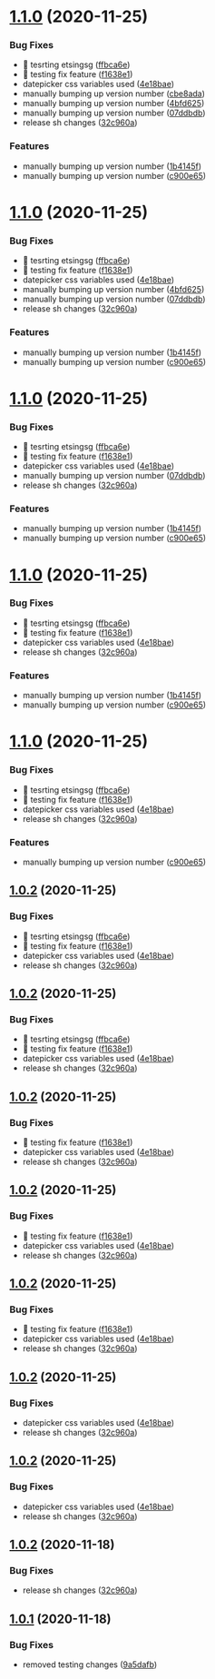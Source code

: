 # [1.1.0](https://github.com/shubhadip/vue-3-template/compare/v1.0.1...v1.1.0) (2020-11-25)


### Bug Fixes

* 🐛 tesrting etsingsg ([ffbca6e](https://github.com/shubhadip/vue-3-template/commit/ffbca6e257c3a0aac5b85b668a0ead9f6f64d25b))
* 🐛 testing fix feature ([f1638e1](https://github.com/shubhadip/vue-3-template/commit/f1638e142971e69a79c9e172f7eb56ec51172ba6))
* datepicker css variables used ([4e18bae](https://github.com/shubhadip/vue-3-template/commit/4e18bae9c19bdfa9006905dc68b4c3753d17c270))
* manually bumping up version number ([cbe8ada](https://github.com/shubhadip/vue-3-template/commit/cbe8ada520e52d10563c33db1ce3645020c5965e))
* manually bumping up version number ([4bfd625](https://github.com/shubhadip/vue-3-template/commit/4bfd625ff86201d571db98337866c0c7acda1066))
* manually bumping up version number ([07ddbdb](https://github.com/shubhadip/vue-3-template/commit/07ddbdb8f64ac7bbc4c4b33686e70e94e37985a8))
* release sh changes ([32c960a](https://github.com/shubhadip/vue-3-template/commit/32c960a42f34222cc1d8a12c4a137e7407bbb7a2))


### Features

* manually bumping up version number ([1b4145f](https://github.com/shubhadip/vue-3-template/commit/1b4145f805a9ea9db515f24c84ba7ea0907fb6aa))
* manually bumping up version number ([c900e65](https://github.com/shubhadip/vue-3-template/commit/c900e657c01729e02a0523618f56a02b03a563ca))

# [1.1.0](https://github.com/shubhadip/vue-3-template/compare/v1.0.1...v1.1.0) (2020-11-25)


### Bug Fixes

* 🐛 tesrting etsingsg ([ffbca6e](https://github.com/shubhadip/vue-3-template/commit/ffbca6e257c3a0aac5b85b668a0ead9f6f64d25b))
* 🐛 testing fix feature ([f1638e1](https://github.com/shubhadip/vue-3-template/commit/f1638e142971e69a79c9e172f7eb56ec51172ba6))
* datepicker css variables used ([4e18bae](https://github.com/shubhadip/vue-3-template/commit/4e18bae9c19bdfa9006905dc68b4c3753d17c270))
* manually bumping up version number ([4bfd625](https://github.com/shubhadip/vue-3-template/commit/4bfd625ff86201d571db98337866c0c7acda1066))
* manually bumping up version number ([07ddbdb](https://github.com/shubhadip/vue-3-template/commit/07ddbdb8f64ac7bbc4c4b33686e70e94e37985a8))
* release sh changes ([32c960a](https://github.com/shubhadip/vue-3-template/commit/32c960a42f34222cc1d8a12c4a137e7407bbb7a2))


### Features

* manually bumping up version number ([1b4145f](https://github.com/shubhadip/vue-3-template/commit/1b4145f805a9ea9db515f24c84ba7ea0907fb6aa))
* manually bumping up version number ([c900e65](https://github.com/shubhadip/vue-3-template/commit/c900e657c01729e02a0523618f56a02b03a563ca))

# [1.1.0](https://github.com/shubhadip/vue-3-template/compare/v1.0.1...v1.1.0) (2020-11-25)


### Bug Fixes

* 🐛 tesrting etsingsg ([ffbca6e](https://github.com/shubhadip/vue-3-template/commit/ffbca6e257c3a0aac5b85b668a0ead9f6f64d25b))
* 🐛 testing fix feature ([f1638e1](https://github.com/shubhadip/vue-3-template/commit/f1638e142971e69a79c9e172f7eb56ec51172ba6))
* datepicker css variables used ([4e18bae](https://github.com/shubhadip/vue-3-template/commit/4e18bae9c19bdfa9006905dc68b4c3753d17c270))
* manually bumping up version number ([07ddbdb](https://github.com/shubhadip/vue-3-template/commit/07ddbdb8f64ac7bbc4c4b33686e70e94e37985a8))
* release sh changes ([32c960a](https://github.com/shubhadip/vue-3-template/commit/32c960a42f34222cc1d8a12c4a137e7407bbb7a2))


### Features

* manually bumping up version number ([1b4145f](https://github.com/shubhadip/vue-3-template/commit/1b4145f805a9ea9db515f24c84ba7ea0907fb6aa))
* manually bumping up version number ([c900e65](https://github.com/shubhadip/vue-3-template/commit/c900e657c01729e02a0523618f56a02b03a563ca))

# [1.1.0](https://github.com/shubhadip/vue-3-template/compare/v1.0.1...v1.1.0) (2020-11-25)


### Bug Fixes

* 🐛 tesrting etsingsg ([ffbca6e](https://github.com/shubhadip/vue-3-template/commit/ffbca6e257c3a0aac5b85b668a0ead9f6f64d25b))
* 🐛 testing fix feature ([f1638e1](https://github.com/shubhadip/vue-3-template/commit/f1638e142971e69a79c9e172f7eb56ec51172ba6))
* datepicker css variables used ([4e18bae](https://github.com/shubhadip/vue-3-template/commit/4e18bae9c19bdfa9006905dc68b4c3753d17c270))
* release sh changes ([32c960a](https://github.com/shubhadip/vue-3-template/commit/32c960a42f34222cc1d8a12c4a137e7407bbb7a2))


### Features

* manually bumping up version number ([1b4145f](https://github.com/shubhadip/vue-3-template/commit/1b4145f805a9ea9db515f24c84ba7ea0907fb6aa))
* manually bumping up version number ([c900e65](https://github.com/shubhadip/vue-3-template/commit/c900e657c01729e02a0523618f56a02b03a563ca))

# [1.1.0](https://github.com/shubhadip/vue-3-template/compare/v1.0.1...v1.1.0) (2020-11-25)


### Bug Fixes

* 🐛 tesrting etsingsg ([ffbca6e](https://github.com/shubhadip/vue-3-template/commit/ffbca6e257c3a0aac5b85b668a0ead9f6f64d25b))
* 🐛 testing fix feature ([f1638e1](https://github.com/shubhadip/vue-3-template/commit/f1638e142971e69a79c9e172f7eb56ec51172ba6))
* datepicker css variables used ([4e18bae](https://github.com/shubhadip/vue-3-template/commit/4e18bae9c19bdfa9006905dc68b4c3753d17c270))
* release sh changes ([32c960a](https://github.com/shubhadip/vue-3-template/commit/32c960a42f34222cc1d8a12c4a137e7407bbb7a2))


### Features

* manually bumping up version number ([c900e65](https://github.com/shubhadip/vue-3-template/commit/c900e657c01729e02a0523618f56a02b03a563ca))

## [1.0.2](https://github.com/shubhadip/vue-3-template/compare/v1.0.1...v1.0.2) (2020-11-25)


### Bug Fixes

* 🐛 tesrting etsingsg ([ffbca6e](https://github.com/shubhadip/vue-3-template/commit/ffbca6e257c3a0aac5b85b668a0ead9f6f64d25b))
* 🐛 testing fix feature ([f1638e1](https://github.com/shubhadip/vue-3-template/commit/f1638e142971e69a79c9e172f7eb56ec51172ba6))
* datepicker css variables used ([4e18bae](https://github.com/shubhadip/vue-3-template/commit/4e18bae9c19bdfa9006905dc68b4c3753d17c270))
* release sh changes ([32c960a](https://github.com/shubhadip/vue-3-template/commit/32c960a42f34222cc1d8a12c4a137e7407bbb7a2))

## [1.0.2](https://github.com/shubhadip/vue-3-template/compare/v1.0.1...v1.0.2) (2020-11-25)


### Bug Fixes

* 🐛 tesrting etsingsg ([ffbca6e](https://github.com/shubhadip/vue-3-template/commit/ffbca6e257c3a0aac5b85b668a0ead9f6f64d25b))
* 🐛 testing fix feature ([f1638e1](https://github.com/shubhadip/vue-3-template/commit/f1638e142971e69a79c9e172f7eb56ec51172ba6))
* datepicker css variables used ([4e18bae](https://github.com/shubhadip/vue-3-template/commit/4e18bae9c19bdfa9006905dc68b4c3753d17c270))
* release sh changes ([32c960a](https://github.com/shubhadip/vue-3-template/commit/32c960a42f34222cc1d8a12c4a137e7407bbb7a2))

## [1.0.2](https://github.com/shubhadip/vue-3-template/compare/v1.0.1...v1.0.2) (2020-11-25)


### Bug Fixes

* 🐛 testing fix feature ([f1638e1](https://github.com/shubhadip/vue-3-template/commit/f1638e142971e69a79c9e172f7eb56ec51172ba6))
* datepicker css variables used ([4e18bae](https://github.com/shubhadip/vue-3-template/commit/4e18bae9c19bdfa9006905dc68b4c3753d17c270))
* release sh changes ([32c960a](https://github.com/shubhadip/vue-3-template/commit/32c960a42f34222cc1d8a12c4a137e7407bbb7a2))

## [1.0.2](https://github.com/shubhadip/vue-3-template/compare/v1.0.1...v1.0.2) (2020-11-25)


### Bug Fixes

* 🐛 testing fix feature ([f1638e1](https://github.com/shubhadip/vue-3-template/commit/f1638e142971e69a79c9e172f7eb56ec51172ba6))
* datepicker css variables used ([4e18bae](https://github.com/shubhadip/vue-3-template/commit/4e18bae9c19bdfa9006905dc68b4c3753d17c270))
* release sh changes ([32c960a](https://github.com/shubhadip/vue-3-template/commit/32c960a42f34222cc1d8a12c4a137e7407bbb7a2))

## [1.0.2](https://github.com/shubhadip/vue-3-template/compare/v1.0.1...v1.0.2) (2020-11-25)


### Bug Fixes

* 🐛 testing fix feature ([f1638e1](https://github.com/shubhadip/vue-3-template/commit/f1638e142971e69a79c9e172f7eb56ec51172ba6))
* datepicker css variables used ([4e18bae](https://github.com/shubhadip/vue-3-template/commit/4e18bae9c19bdfa9006905dc68b4c3753d17c270))
* release sh changes ([32c960a](https://github.com/shubhadip/vue-3-template/commit/32c960a42f34222cc1d8a12c4a137e7407bbb7a2))

## [1.0.2](https://github.com/shubhadip/vue-3-template/compare/v1.0.1...v1.0.2) (2020-11-25)


### Bug Fixes

* datepicker css variables used ([4e18bae](https://github.com/shubhadip/vue-3-template/commit/4e18bae9c19bdfa9006905dc68b4c3753d17c270))
* release sh changes ([32c960a](https://github.com/shubhadip/vue-3-template/commit/32c960a42f34222cc1d8a12c4a137e7407bbb7a2))

## [1.0.2](https://github.com/shubhadip/vue-3-template/compare/v1.0.1...v1.0.2) (2020-11-25)


### Bug Fixes

* datepicker css variables used ([4e18bae](https://github.com/shubhadip/vue-3-template/commit/4e18bae9c19bdfa9006905dc68b4c3753d17c270))
* release sh changes ([32c960a](https://github.com/shubhadip/vue-3-template/commit/32c960a42f34222cc1d8a12c4a137e7407bbb7a2))

## [1.0.2](https://github.com/shubhadip/vue-3-template/compare/v1.0.1...v1.0.2) (2020-11-18)


### Bug Fixes

* release sh changes ([32c960a](https://github.com/shubhadip/vue-3-template/commit/32c960a42f34222cc1d8a12c4a137e7407bbb7a2))

## [1.0.1](https://github.com/shubhadip/vue-3-template/compare/v1.0.0...v1.0.1) (2020-11-18)


### Bug Fixes

* removed testing changes ([9a5dafb](https://github.com/shubhadip/vue-3-template/commit/9a5dafb5a4c911184f8752f65743ffd24404b6d5))
